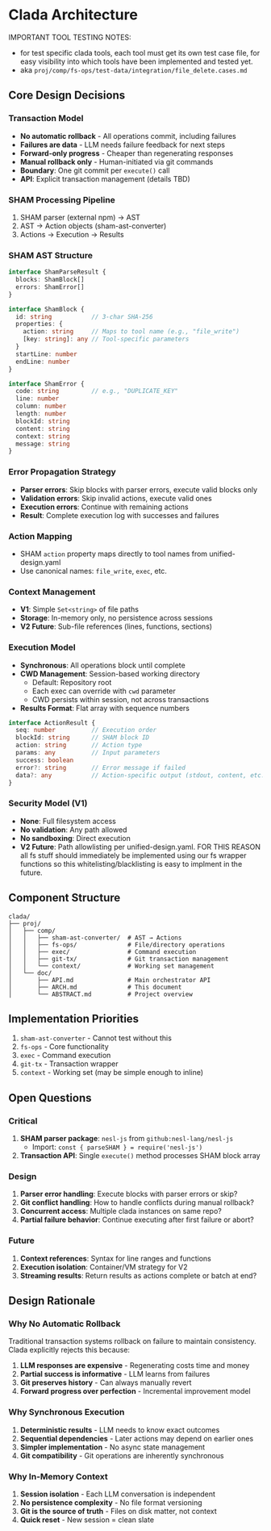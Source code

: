 # Clada Architecture


IMPORTANT TOOL TESTING NOTES:

- for test specific clada tools, each tool must get its own test case file, for easy visibility into which tools have been implemented and tested yet.
- aka `proj/comp/fs-ops/test-data/integration/file_delete.cases.md`

## Core Design Decisions

### Transaction Model
- **No automatic rollback** - All operations commit, including failures
- **Failures are data** - LLM needs failure feedback for next steps
- **Forward-only progress** - Cheaper than regenerating responses
- **Manual rollback only** - Human-initiated via git commands
- **Boundary**: One git commit per `execute()` call
- **API**: Explicit transaction management (details TBD)

### SHAM Processing Pipeline
1. SHAM parser (external npm) → AST
2. AST → Action objects (sham-ast-converter)
3. Actions → Execution → Results

### SHAM AST Structure
```typescript
interface ShamParseResult {
  blocks: ShamBlock[]
  errors: ShamError[]
}

interface ShamBlock {
  id: string           // 3-char SHA-256
  properties: {
    action: string     // Maps to tool name (e.g., "file_write")
    [key: string]: any // Tool-specific parameters
  }
  startLine: number
  endLine: number
}

interface ShamError {
  code: string         // e.g., "DUPLICATE_KEY"
  line: number
  column: number
  length: number
  blockId: string
  content: string
  context: string
  message: string
}
```

### Error Propagation Strategy
- **Parser errors**: Skip blocks with parser errors, execute valid blocks only
- **Validation errors**: Skip invalid actions, execute valid ones
- **Execution errors**: Continue with remaining actions
- **Result**: Complete execution log with successes and failures

### Action Mapping
- SHAM `action` property maps directly to tool names from unified-design.yaml
- Use canonical names: `file_write`, `exec`, etc.

### Context Management
- **V1**: Simple `Set<string>` of file paths
- **Storage**: In-memory only, no persistence across sessions
- **V2 Future**: Sub-file references (lines, functions, sections)

### Execution Model
- **Synchronous**: All operations block until complete
- **CWD Management**: Session-based working directory
  - Default: Repository root
  - Each exec can override with `cwd` parameter
  - CWD persists within session, not across transactions
- **Results Format**: Flat array with sequence numbers
```typescript
interface ActionResult {
  seq: number          // Execution order
  blockId: string      // SHAM block ID
  action: string       // Action type
  params: any          // Input parameters
  success: boolean
  error?: string       // Error message if failed
  data?: any           // Action-specific output (stdout, content, etc.)
}
```

### Security Model (V1)
- **None**: Full filesystem access
- **No validation**: Any path allowed
- **No sandboxing**: Direct execution
- **V2 Future**: Path allowlisting per unified-design.yaml. FOR THIS REASON all fs stuff should immediately be implemented using our fs wrapper functions so this whitelisting/blacklisting is easy to implment in the future.

## Component Structure
```
clada/
├── proj/
│   ├── comp/
│   │   ├── sham-ast-converter/  # AST → Actions
│   │   ├── fs-ops/              # File/directory operations
│   │   ├── exec/                # Command execution
│   │   ├── git-tx/              # Git transaction management
│   │   └── context/             # Working set management
│   └── doc/
│       ├── API.md               # Main orchestrator API
│       ├── ARCH.md              # This document
│       └── ABSTRACT.md          # Project overview
```

## Implementation Priorities
1. `sham-ast-converter` - Cannot test without this
2. `fs-ops` - Core functionality
3. `exec` - Command execution
4. `git-tx` - Transaction wrapper
5. `context` - Working set (may be simple enough to inline)

## Open Questions

### Critical
1. **SHAM parser package**: `nesl-js` from `github:nesl-lang/nesl-js`
   - Import: `const { parseSHAM } = require('nesl-js')`
2. **Transaction API**: Single `execute()` method processes SHAM block array

### Design
1. **Parser error handling**: Execute blocks with parser errors or skip?
2. **Git conflict handling**: How to handle conflicts during manual rollback?
3. **Concurrent access**: Multiple clada instances on same repo?
4. **Partial failure behavior**: Continue executing after first failure or abort?

### Future
1. **Context references**: Syntax for line ranges and functions
2. **Execution isolation**: Container/VM strategy for V2
3. **Streaming results**: Return results as actions complete or batch at end?

## Design Rationale

### Why No Automatic Rollback
Traditional transaction systems rollback on failure to maintain consistency. Clada explicitly rejects this because:
1. **LLM responses are expensive** - Regenerating costs time and money
2. **Partial success is informative** - LLM learns from failures
3. **Git preserves history** - Can always manually revert
4. **Forward progress over perfection** - Incremental improvement model

### Why Synchronous Execution
1. **Deterministic results** - LLM needs to know exact outcomes
2. **Sequential dependencies** - Later actions may depend on earlier ones
3. **Simpler implementation** - No async state management
4. **Git compatibility** - Git operations are inherently synchronous

### Why In-Memory Context
1. **Session isolation** - Each LLM conversation is independent
2. **No persistence complexity** - No file format versioning
3. **Git is the source of truth** - Files on disk matter, not context
4. **Quick reset** - New session = clean slate